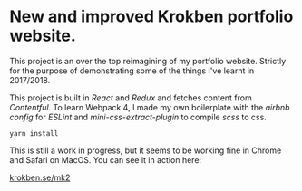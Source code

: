 <h1>New and improved Krokben portfolio website.</h1>
<p>This project is an over the top reimagining of my portfolio website. Strictly for the purpose of demonstrating some of the things I've learnt in 2017/2018.</p>
<p>This project is built in <em>React</em> and <em>Redux</em> and fetches content from <em>Contentful</em>. To learn Webpack 4, I made my own boilerplate with the <em>airbnb config</em> for <em>ESLint</em> and <em>mini-css-extract-plugin</em> to compile <em>scss</em> to css.</p>

<code>yarn install</code>

<p>This is still a work in progress, but it seems to be working fine in Chrome and Safari on MacOS. You can see it in action here:</p>
<a href="http://krokben.se/mk2" target="_blank" rel="noopener noreferrer">krokben.se/mk2</a>
